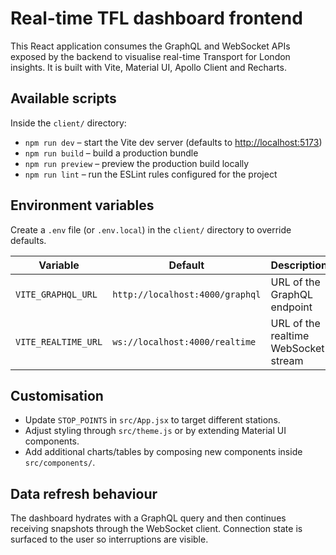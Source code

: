 # Real-time TFL dashboard frontend

This React application consumes the GraphQL and WebSocket APIs exposed by the backend to visualise real-time Transport for London insights. It is built with Vite, Material UI, Apollo Client and Recharts.

## Available scripts

Inside the `client/` directory:

- `npm run dev` – start the Vite dev server (defaults to <http://localhost:5173>)
- `npm run build` – build a production bundle
- `npm run preview` – preview the production build locally
- `npm run lint` – run the ESLint rules configured for the project

## Environment variables

Create a `.env` file (or `.env.local`) in the `client/` directory to override defaults.

| Variable | Default | Description |
| --- | --- | --- |
| `VITE_GRAPHQL_URL` | `http://localhost:4000/graphql` | URL of the GraphQL endpoint |
| `VITE_REALTIME_URL` | `ws://localhost:4000/realtime` | URL of the realtime WebSocket stream |

## Customisation

- Update `STOP_POINTS` in `src/App.jsx` to target different stations.
- Adjust styling through `src/theme.js` or by extending Material UI components.
- Add additional charts/tables by composing new components inside `src/components/`.

## Data refresh behaviour

The dashboard hydrates with a GraphQL query and then continues receiving snapshots through the WebSocket client. Connection state is surfaced to the user so interruptions are visible.
